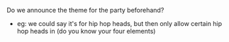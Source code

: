 Do we announce the theme for the party beforehand?

  - eg: we could say it's for hip hop heads, but then only allow certain hip hop heads in (do you know your four elements)
